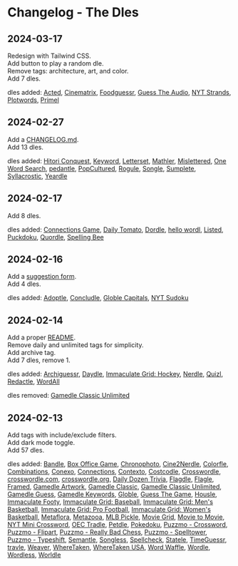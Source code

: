 # Changelog - The Dles

## 2024-03-17

Redesign with Tailwind CSS.<br>Add button to play a random dle.<br>Remove tags: architecture, art, and color.<br> Add 7 dles.

dles added: [Acted](https://acted.wtf/), [Cinematrix](https://www.vulture.com/article/daily-movie-grid-trivia-game-cinematrix.html), [Foodguessr](https://www.foodguessr.com/daily), [Guess The Audio](https://guesstheaudio.com/), [NYT Strands](https://www.nytimes.com/games/strands), [Plotwords](https://plotwords.com/daily), [Primel](https://converged.yt/primel/)

## 2024-02-27

Add a <a href="https://github.com/aukspot/dles/blob/main/CHANGELOG.md" target="_blank">CHANGELOG.md</a>.<br>Add 13 dles.

dles added: [Hitori Conquest](https://hitoriconquest.com/), [Keyword](https://www.washingtonpost.com/games/keyword/), [Letterset](https://www.letterset.net/daily), [Mathler](https://www.mathler.com/), [Mislettered](https://tryhardguides.com/mislettered/), [One Word Search](https://onewordsearch.com/), [pedantle](https://cemantle.certitudes.org/pedantle), [PopCultured](https://histordle.com/popcultured/), [Rogule](https://rogule.com/game.html), [Songle](https://histordle.com/songle/), [Sumplete](https://sumplete.com/daily/), [Syllacrostic](https://www.syllacrostic.com/daily-puzzle), [Yeardle](https://histordle.com/yeardle/)

## 2024-02-17

Add 8 dles.

dles added: [Connections Game](https://connectionsgame.com), [Daily Tomato](https://www.rottentomatoes.com/movie-trivia/), [Dordle](https://zaratustra.itch.io/dordle), [hello wordl](https://hellowordl.net/?today), [Listed](https://listed.fun/), [Puckdoku](https://www.puckdoku.com/), [Quordle](https://quordlegame.com/), [Spelling Bee](https://spellsbee.com/)

## 2024-02-16

Add a <a href="/dles/suggest">suggestion form</a>.<br>Add 4 dles.

dles added: [Adoptle](https://tryhardguides.com/adoptle/), [Concludle](https://tryhardguides.com/concludle/), [Globle Capitals](https://globle-capitals.com/), [NYT Sudoku](https://www.nytimes.com/puzzles/sudoku)

## 2024-02-14

Add a proper <a href="https://github.com/aukspot/dles/blob/main/README.md" target="_blank">README</a>.<br>Remove daily and unlimited tags for simplicity.<br>Add archive tag. <br>Add 7 dles, remove 1.

dles added: [Archiguessr](https://archiguesser.com/), [Daydle](https://daydle.com/), [Immaculate Grid: Hockey](https://www.immaculategrid.com/hockey), [Nerdle](https://nerdlegame.com/), [Quizl](https://quizl.io/), [Redactle](https://redactle.net/), [WordAll](https://wordall.xyz/)

dles removed: [Gamedle Classic Unlimited](https://www.gamedle.wtf/unlimited)
## 2024-02-13

Add tags with include/exclude filters.<br>Add dark mode toggle.<br>Add 57 dles.

dles added: [Bandle](https://bandle.app/), [Box Office Game](https://boxofficega.me/), [Chronophoto](https://www.chronophoto.app/), [Cine2Nerdle](https://www.cinenerdle2.app/), [Colorfle](https://colorfle.org/index.html), [Combinations](https://combinations.org/), [Conexo](https://conexo.ws/en/daily), [Connections](https://www.nytimes.com/games/connections), [Contexto](https://contexto.me/), [Costcodle](https://costcodle.com/), [Crosswordle](https://crosswordle.vercel.app), [crosswordle.com](https://crosswordle.com/), [crosswordle.org](https://crosswordle.org/), [Daily Dozen Trivia](https://dailydozentrivia.com/), [Flagdle](https://www.flagdle.org/), [Flagle](https://www.flagle.io/), [Framed](https://framed.wtf/), [Gamedle Artwork](https://www.gamedle.wtf/artwork), [Gamedle Classic](https://www.gamedle.wtf/classic), [Gamedle Classic Unlimited](https://www.gamedle.wtf/unlimited), [Gamedle Guess](https://www.gamedle.wtf/guess), [Gamedle Keywords](https://www.gamedle.wtf/keywords), [Globle](https://globle-game.com/game), [Guess The Game](https://guessthe.game/), [Housle](https://housle.house/game), [Immaculate Footy](https://www.immaculatefooty.com), [Immaculate Grid: Baseball](https://www.immaculategrid.com/), [Immaculate Grid: Men's Basketball](https://www.immaculategrid.com/basketball/mens), [Immaculate Grid: Pro Football](https://www.immaculategrid.com/football), [Immaculate Grid: Women's Basketball](https://www.immaculategrid.com/basketball/womens), [Metaflora](https://flora.metazooa.com/), [Metazooa](https://metazooa.com/), [MLB Pickle](https://www.mlbpickle.com/), [Movie Grid](https://moviegrid.io/), [Movie to Movie](https://movietomovie.com/), [NYT Mini Crossword](https://www.nytimes.com/crosswords/game/mini), [OEC Tradle](https://games.oec.world/en/tradle/), [Petdle](https://petdle.link/), [Pokedoku](https://pokedoku.com/), [Puzzmo - Crossword](https://www.puzzmo.com/play/crossword), [Puzzmo - Flipart](https://www.puzzmo.com/play/flip-art), [Puzzmo - Really Bad Chess](https://www.puzzmo.com/play/really-bad-chess), [Puzzmo - Spelltower](https://www.puzzmo.com/play/spelltower), [Puzzmo - Typeshift](https://www.puzzmo.com/play/typeshift), [Semantle](https://semantle.com/), [Songless](https://lessgames.com/songless), [Spellcheck](https://spellcheck.xyz/), [Statele](https://statele.teuteuf.fr/), [TimeGuessr](https://timeguessr.com/), [travle](https://travle.earth/), [Weaver](https://weavergame.org/), [WhereTaken](https://wheretaken.teuteuf.fr/), [WhereTaken USA](https://wheretakenusa.teuteuf.fr/), [Word Waffle](https://wordwaffle.org/), [Wordle](https://www.nytimes.com/games/wordle/index.html), [Wordless](https://lessgames.com/wordless), [Worldle](https://worldle.teuteuf.fr/)

